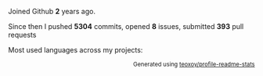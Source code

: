 Joined Github **2** years ago.

Since then I pushed **5304** commits, opened **8** issues, submitted **393** pull requests

Most used languages across my projects:


<p align="right"><sub>Generated using <a href="https://github.com/marketplace/actions/profile-readme-stats">teoxoy/profile-readme-stats</a></sub></p>
